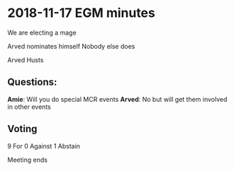 # 2018-11-17 EGM minutes

We are electing a mage

Arved nominates himself
Nobody else does

Arved Husts

## Questions:
**Amie**: Will you do special MCR events
**Arved**: No but will get them involved in other events

## Voting
9 For
0 Against
1 Abstain

Meeting ends
